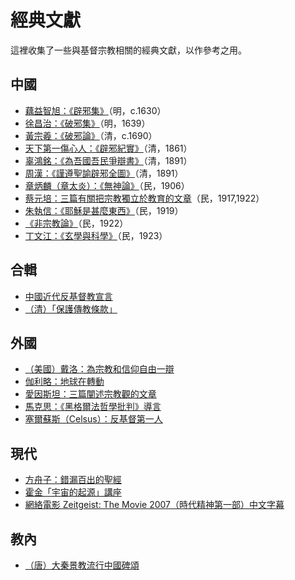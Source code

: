 # 經典文獻

這裡收集了一些與基督宗教相關的經典文獻，以作參考之用。

## 中國

- [藕益智旭：《辟邪集》](ou.md)（明，c.1630）
- [徐昌治：《破邪集》](xu.md)（明，1639）
- [黃宗羲：《破邪論》](huang.md)（清，c.1690）
- [天下第一傷心人：《辟邪紀實》](bixie.md)（清，1861）
- [辜鴻銘：《為吾國吾民爭辯書》](gu.md)（清，1891）
- [周漢：《謹遵聖諭辟邪全圖》](zhou.md)（清，1891）
- [章炳麟（章太炎）：《無神論》](zhang.md)（民，1906）
- [蔡元培：三篇有關把宗教獨立於教育的文章](cai.md)（民，1917,1922）
- [朱執信：《耶穌是甚麼東西》](zhu.md)（民，1919）
- [《非宗教論》](no_religion.md)（民，1922）
- [丁文江：《玄學與科學》](ding.md)（民，1923）

## 合輯

- [中國近代反基督教宣言](declaration.md)
- [（清）「保護傳教條款」](treaty.md)

## 外國

- [（美國）戴洛：為宗教和信仰自由一辯](darrow.md)
- [伽利略：地球在轉動](galileo.md)
- [愛因斯坦：三篇闡述宗教觀的文章](einstein.md)
- [馬克思：《黑格爾法哲學批判》導言](marx.md)
- [塞爾蘇斯（Celsus）：反基督第一人](celsus.md)

## 現代

- [方舟子：錯漏百出的聖經](fang.md)
- [霍金「宇宙的起源」講座](hawking.md)
- [網絡電影 Zeitgeist: The Movie 2007（時代精神第一部）中文字幕](zeitgeist.md)


## 教內

- [（唐）大秦景教流行中國碑頌](assyrian.md)
